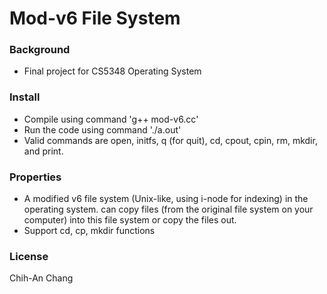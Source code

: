 # Mod-v6 File System

### Background
- Final project for CS5348 Operating System
### Install
- Compile using command 'g++ mod-v6.cc'
- Run the code using command './a.out'
- Valid commands are open, initfs, q (for quit), cd, cpout, cpin, rm, mkdir, and print.
### Properties
- A modified v6 file system (Unix-like, using i-node for indexing) in the operating system. can copy files (from the original file system on your computer) into this file system or copy the files out.
- Support cd, cp, mkdir functions
### License
Chih-An Chang
